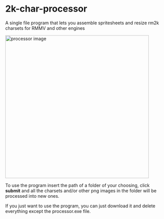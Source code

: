 # 2k-char-processor
A single file program that lets you assemble spritesheets and resize rm2k charsets for RMMV and other engines

<img width="452" alt="processor image" src="https://user-images.githubusercontent.com/19706416/138115249-27497d23-0367-4575-94a8-1a8a19c51faf.png">

To use the program insert the path of a folder of your choosing, click <strong>submit</strong> and all the charsets and/or other png images in the folder will be processed into new ones.

If you just want to use the program, you can just download it and delete everything except the processor.exe file.
